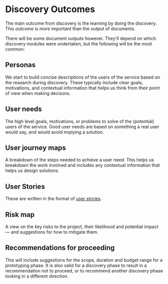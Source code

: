 # Discovery Outcomes

The main outcome from discovery is the learning by doing the discovery. This outcome is more important than the output of documents.

There will be some document outputs however. They'll depend on which discovery modules were undertaken, but the following will be the most common:

## Personas

We start to build concise descriptions of the users of the service based on the research during discovery. These typically include clear goals, motivations, and contextual information that helps us think from their point of view when making decisons.

## User needs

The high level goals, motivations, or problems to solve of the \(potential\) users of the service. Good user needs are based on something a real user would say, and would avoid implying a solution.

## User journey maps

A breakdown of the steps needed to achieve a user need. This helps us breakdown the work involved and includes any contextual information that helps us design solutions.

## User Stories

These are written in the format of [user stories](/delivery_recipe/help-cards/help-card-user-stories.md).

## Risk map

A view on the key risks to the project, their likelihood and potential impact — and suggestions for how to mitigate them.

## Recommendations for proceeding

This will include suggestions for the scope, duration and budget range for a prototyping phase. It is also valid for a discovery phase to result in a recommendation not to proceed, or to recommend another discovery phase looking in a different direction.



